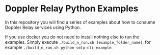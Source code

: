 # Doppler Relay Python Examples

In this repository you will find a series of examples about how to consume Doppler 
Relay services using Python.

If you use [docker](https://www.docker.com/) you do not need to install nothing else
to run the examples. Simply execute `./build_n_run.sh [example_folder_name]`, for
example `./build_n_run.sh python-smtp-cli-example`. 
